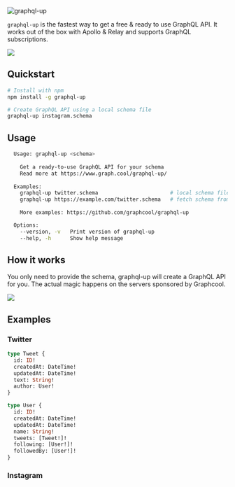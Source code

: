 ![graphql-up](http://static.graph.cool.s3.amazonaws.com/images/graphql-up-light.svg)

`graphql-up` is the fastest way to get a free & ready to use GraphQL API. It works out of the box with Apollo & Relay and supports GraphQL subscriptions.

![](http://imgur.com/sdwFBFs.gif)


## Quickstart

```sh
# Install with npm
npm install -g graphql-up

# Create GraphQL API using a local schema file
graphql-up instagram.schema
```

## Usage

```sh
  Usage: graphql-up <schema>
  
    Get a ready-to-use GraphQL API for your schema
    Read more at https://www.graph.cool/graphql-up/
    
  Examples:
    graphql-up twitter.schema                       # local schema file
    graphql-up https://example.com/twitter.schema   # fetch schema from URL
    
    More examples: https://github.com/graphcool/graphql-up

  Options:
    --version, -v   Print version of graphql-up
    --help, -h      Show help message

```

## How it works

You only need to provide the schema, graphql-up will create a GraphQL API for you. The actual magic happens on the servers sponsored by Graphcool.

![](http://imgur.com/TOTGex5.png)

## Examples

### Twitter

```graphql
type Tweet {
  id: ID!
  createdAt: DateTime!
  updatedAt: DateTime!
  text: String!
  author: User!
}

type User {
  id: ID!
  createdAt: DateTime!
  updatedAt: DateTime!
  name: String!
  tweets: [Tweet!]!
  following: [User!]!
  followedBy: [User!]!
}
```

### Instagram